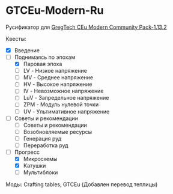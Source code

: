 # GTCEu-Modern-Ru
Русификатор для [GregTech CEu Modern Community Pack-1.13.2](https://www.curseforge.com/minecraft/modpacks/gregtech-community-pack-modern/files/6379336)  

Квесты:  
  - [x] Введение  
  - [ ] Поднимаясь по эпохам  
    - [x] Паровая эпоха  
    - [ ] LV - Низкое напряжение  
    - [ ] MV - Среднее напряжение  
    - [ ] HV - Высокое напряжение  
    - [ ] IV - Невозможное напряжение  
    - [ ] LuV - Запредельное напряжение  
    - [ ] ZPM - Модуль нулевой точки  
    - [ ] UV - Ультимативное напряжение  
  - [ ] Советы и рекомендации  
    - [ ] Советы и рекомендации  
    - [ ] Возобновляемые ресурсы  
    - [ ] Генерация руд  
    - [ ] Переработка руд  
  - [ ] Прогресс  
    - [x] Микросхемы  
    - [x] Катушки  
    - [ ] Мультиблоки  
    
Моды: Crafting tables,
GTCEu (Добавлен перевод теплицы)
